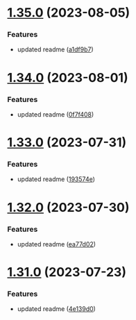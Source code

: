 # [1.35.0](https://github.com/manthanank/learn-rxjs/compare/v1.34.0...v1.35.0) (2023-08-05)


### Features

* updated readme ([a1df9b7](https://github.com/manthanank/learn-rxjs/commit/a1df9b7ffe4386d18e917abf2bda32c5200ffe20))



# [1.34.0](https://github.com/manthanank/learn-rxjs/compare/v1.33.0...v1.34.0) (2023-08-01)


### Features

* updated readme ([0f7f408](https://github.com/manthanank/learn-rxjs/commit/0f7f4089825c97f8d43c056f5d77fe00ca8b3177))



# [1.33.0](https://github.com/manthanank/learn-rxjs/compare/v1.32.0...v1.33.0) (2023-07-31)


### Features

* updated readme ([193574e](https://github.com/manthanank/learn-rxjs/commit/193574eb402a4e35818fa59c2d10849e85c8e98d))



# [1.32.0](https://github.com/manthanank/learn-rxjs/compare/v1.31.0...v1.32.0) (2023-07-30)


### Features

* updated readme ([ea77d02](https://github.com/manthanank/learn-rxjs/commit/ea77d02dd197579298757d3bebb9c551cec6ff98))



# [1.31.0](https://github.com/manthanank/learn-rxjs/compare/v1.30.0...v1.31.0) (2023-07-23)


### Features

* updated readme ([4e139d0](https://github.com/manthanank/learn-rxjs/commit/4e139d012a634e3109a359b1c486f6260480d27f))




